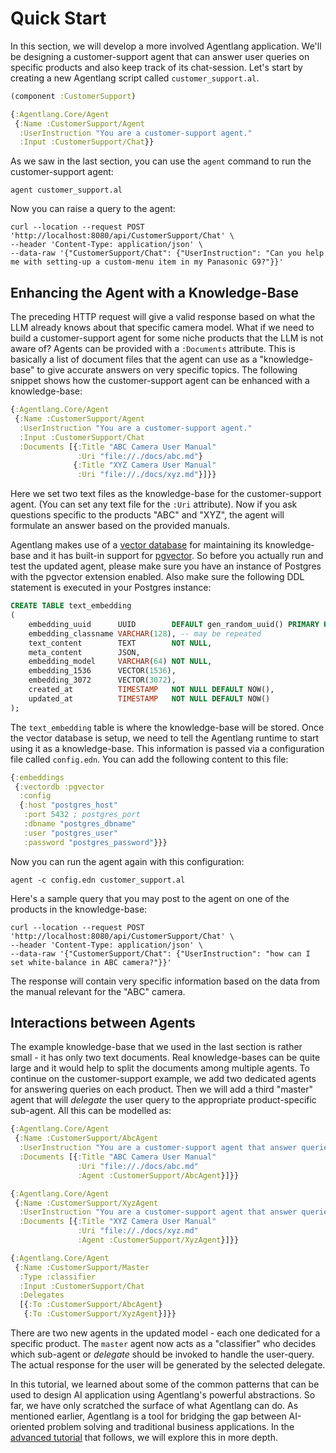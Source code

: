 # Quick Start

In this section, we will develop a more involved Agentlang application. We'll be designing a customer-support agent that can answer user queries on specific products and also keep track of its chat-session. Let's start by creating a new Agentlang script called `customer_support.al`.


```clojure
(component :CustomerSupport)

{:Agentlang.Core/Agent
 {:Name :CustomerSupport/Agent
  :UserInstruction "You are a customer-support agent."
  :Input :CustomerSupport/Chat}}
```

As we saw in the last section, you can use the `agent` command to run the customer-support agent:

```shell
agent customer_support.al
```

Now you can raise a query to the agent:

```shell
curl --location --request POST 'http://localhost:8080/api/CustomerSupport/Chat' \
--header 'Content-Type: application/json' \
--data-raw '{"CustomerSupport/Chat": {"UserInstruction": "Can you help me with setting-up a custom-menu item in my Panasonic G9?"}}'
```

## Enhancing the Agent with a Knowledge-Base

The preceding HTTP request will give a valid response based on what the LLM already knows about that specific camera model. What if we need to build a customer-support agent for some niche products that the LLM is not aware of? Agents can be provided with a `:Documents` attribute. This is basically a list of document files that the agent can use as a "knowledge-base" to give accurate answers on very specific topics. The following snippet shows how the customer-support agent can be enhanced with a knowledge-base:

```clojure
{:Agentlang.Core/Agent
 {:Name :CustomerSupport/Agent
  :UserInstruction "You are a customer-support agent."
  :Input :CustomerSupport/Chat
  :Documents [{:Title "ABC Camera User Manual"
               :Uri "file://./docs/abc.md"}
              {:Title "XYZ Camera User Manual"
               :Uri "file://./docs/xyz.md"}]}}
```

Here we set two text files as the knowledge-base for the customer-support agent. (You can set any text file for the `:Uri` attribute). Now if you ask questions specific to the products "ABC" and "XYZ", the agent will formulate an answer based on the provided manuals.

Agentlang makes use of a [vector database](https://en.wikipedia.org/wiki/Vector_database) for maintaining its knowledge-base and it has built-in support for [pgvector](https://github.com/pgvector/pgvector). So before you actually run and test the updated agent, please make sure you have an instance of Postgres with the pgvector extension enabled. Also make sure the following DDL statement is executed in your Postgres instance:

```sql
CREATE TABLE text_embedding
(
    embedding_uuid      UUID        DEFAULT gen_random_uuid() PRIMARY KEY,
    embedding_classname VARCHAR(128), -- may be repeated
    text_content        TEXT        NOT NULL,
    meta_content        JSON,
    embedding_model     VARCHAR(64) NOT NULL,
    embedding_1536      VECTOR(1536),
    embedding_3072      VECTOR(3072),
    created_at          TIMESTAMP   NOT NULL DEFAULT NOW(),
    updated_at          TIMESTAMP   NOT NULL DEFAULT NOW()
);
```

The `text_embedding` table is where the knowledge-base will be stored. Once the vector database is setup, we need to tell the Agentlang runtime to start using it as a knowledge-base. This information is passed via a configuration file called `config.edn`. You can add the following content to this file:

```clojure
{:embeddings
 {:vectordb :pgvector
  :config
  {:host "postgres_host"
   :port 5432 ; postgres_port
   :dbname "postgres_dbname"
   :user "postgres_user"
   :password "postgres_password"}}}
```

Now you can run the agent again with this configuration:

```shell
agent -c config.edn customer_support.al
```

Here's a sample query that you may post to the agent on one of the products in the knowledge-base:

```shell
curl --location --request POST 'http://localhost:8080/api/CustomerSupport/Chat' \
--header 'Content-Type: application/json' \
--data-raw '{"CustomerSupport/Chat": {"UserInstruction": "how can I set white-balance in ABC camera?"}}'
```

The response will contain very specific information based on the data from the manual relevant for the "ABC" camera.

## Interactions between Agents

The example knowledge-base that we used in the last section is rather small - it has only two text documents. Real knowledge-bases can be quite large and it would help to split the documents among multiple agents. To continue on the customer-support example, we add two dedicated agents for answering queries on each product. Then we will add a third "master" agent that will *delegate* the user query to the appropriate product-specific sub-agent. All this can be modelled as:

```clojure
{:Agentlang.Core/Agent
 {:Name :CustomerSupport/AbcAgent
  :UserInstruction "You are a customer-support agent that answer queries on the ABC camera only."
  :Documents [{:Title "ABC Camera User Manual"
               :Uri "file://./docs/abc.md"
               :Agent :CustomerSupport/AbcAgent}]}}

{:Agentlang.Core/Agent
 {:Name :CustomerSupport/XyzAgent
  :UserInstruction "You are a customer-support agent that answer queries on the XYZ camera only."
  :Documents [{:Title "XYZ Camera User Manual"
               :Uri "file://./docs/xyz.md"
               :Agent :CustomerSupport/XyzAgent}]}}

{:Agentlang.Core/Agent
 {:Name :CustomerSupport/Master
  :Type :classifier
  :Input :CustomerSupport/Chat
  :Delegates
  [{:To :CustomerSupport/AbcAgent}
   {:To :CustomerSupport/XyzAgent}]}}
```

There are two new agents in the updated model - each one dedicated for a specific product. The `master` agent now acts as a "classifier" who decides which sub-agent or *delegate* should be invoked to handle the user-query. The actual response for the user will be generated by the selected delegate.

In this tutorial, we learned about some of the common patterns that can be used to design AI application using Agentlang's powerful abstractions. So far, we have only scratched the surface of what Agentlang can do. As mentioned earlier, Agentlang is a tool for bridging the gap between AI-oriented problem solving and traditional business applications. In the [advanced tutorial](tutorial.md) that follows, we will explore this in more depth.
